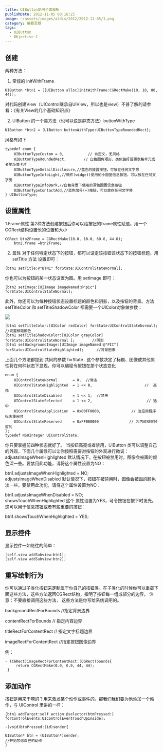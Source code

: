 ```yaml
---
title: UIButton使用全面解析
publishDate: 2012-11-05 00:18:25
image: ~/assets/images/aldis/2012/2012-11-05/1.png
category: 编程思想
tags:
  - UIButton
  - Objective-C
---
```


## 创建

两种方法：

1. 常规的 initWithFrame

```objc
UIButton *btn1 = [[UIButton alloc]initWithFrame:CGRectMake(10, 10, 80, 44)];
```

对代码创建View（UIControl继承自UIView，所以也是view）不甚了解的请参看：《有关View的几个基础知识点》

2. UIButton 的一个类方法（也可以说是静态方法）buttonWithType

```objc
UIButton *btn2 = [UIButton buttonWithType:UIButtonTypeRoundedRect];
```

风格有如下

```objc
typedef enum {
    UIButtonTypeCustom = 0,           // 自定义，无风格
    UIButtonTypeRoundedRect,        // 白色圆角矩形，类似偏好设置表格单元或者地址簿卡片
    UIButtonTypeDetailDisclosure,//蓝色的披露按钮，可放在任何文字旁
    UIButtonTypeInfoLight,//微件(widget)使用的小圆圈信息按钮，可以放在任何文字旁
    UIButtonTypeInfoDark,//白色背景下使用的深色圆圈信息按钮
    UIButtonTypeContactAdd,//蓝色加号(+)按钮，可以放在任何文字旁
} UIButtonType;
```

<!-- more -->

## 设置属性

1.Frame属性
第2种方法创建按钮后你可以给按钮的frame属性赋值，用一个CGRect结构设置他的位置和大小

```objc
CGRect btn2Frame = CGRectMake(10.0, 10.0, 60.0, 44.0);
    btn2.frame =btn2Frame;
```

2. 属性
   对于任何特定状态下的按钮，都可以设定该按钮该状态下的按钮标题。用setTitle 方法 设置即可：

```objc
[btn1 setTitle:@"BTN1" forState:UIControlStateNormal];
```

你也可以为按钮的某一状态设置为图。用 setImage 即可：

```objc
[btn2 setImage:[UIImage imageNamed:@"pic"] forState:UIControlStateNormal];
```

此外，你还可以为每种按钮状态设置标题的颜色和阴影，以及按钮的背景。方法 setTitleColor 和 setTitleShadowColor 都需要一个UIColor对象做参数：

![](~/assets/images/aldis/2012/2012-11-05/1.png)

```objc
[btn1 setTitleColor:[UIColor redColor] forState:UIControlStateNormal];                        //设置标题颜色
[btn1 setTitleShadowColor:[UIColor grayColor] forState:UIControlStateNormal ];        //阴影
[btn1 setBackgroundImage:[UIImage imageNamed:@"PIC"] forState:UIControlStateHighlighted];      //背景图像
```

上面几个方法都提到 共同的参数 forState . 这个参数决定了标题、图像或其他属性将在何种状态下显现。你可以编程令按钮在那个状态变化

```objc
enum {
    UIControlStateNormal       = 0,  //常态
    UIControlStateHighlighted  = 1 << 0,                        //  高亮
    UIControlStateDisabled     = 1 << 1,  //禁用
    UIControlStateSelected     = 1 << 2,                         // 选中
    UIControlStateApplication  = 0x00FF0000,              // 当应用程序标志使用时
    UIControlStateReserved     = 0xFF000000              // 为内部框架预留的
};
typedef NSUInteger UIControlState;
```

你只要掌握前四种状态就好了。
当按钮高亮或者禁用，UIButton 类可以调整自己的外观，下面几个属性可以让你按照需要对按钮的外观进行微调：
adjustsImageWhenHighlighted
默认情况下，在按钮被禁用时，图像会被画的颜色深一些。要禁用此功能，请将这个属性设置为NO：

btn1.adjustsImageWhenHighlighted = NO;  
adjustsImageWhenDisabled
默认情况下，按钮在被禁用时，图像会被画的颜色淡一些。要禁用此功能，请将这个属性设置为NO：

btn1.adjustsImageWhenDisabled = NO;  
showsTouchWhenHighlighted
这个
属性设置为YES，可令按钮在按下时发光。这可以用于信息按钮或者有些重要的按钮：

btn1.showsTouchWhenHighlighted = YES;

## 显示控件

显示控件一如继往的简单：

```objc
[self.view addSubview:btn1];
[self.view addSubview:btn2];
```

## 重写绘制行为

你可以通过子类化按钮来定制属于你自己的按钮类。在子类化的时候你可以重载下面这些方法，这些方法返回CGRect结构，指明了按钮每一组成部分的边界。
注意：不要直接调用这些方法， 这些方法是你写给系统调用的。

backgroundRectForBounds //指定背景边界

contentRectForBounds // 指定内容边界

titleRectForContentRect // 指定文字标题边界

imageRectForContentRect //指定按钮图像边界

例：

```objc
- (CGRect)imageRectForContentRect:(CGRect)bounds{
     return CGRectMake(0.0, 0.0, 44, 44);
 }
```

## 添加动作

按钮是用来干嘛的？用来激发某个动作或事件的。那我们我们要为他添加一个动作，与 UIControl 里讲的一样：

```objc
[btn1 addTarget:self action:@selector(btnPressed:) forControlEvents:UIControlEventTouchUpInside];

-(void)btnPressed:(id)sender{

UIButton* btn = (UIButton*)sender;
//开始写你自己的动作
}
```
